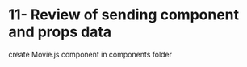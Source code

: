 



# 11- Review of sending component and props data

create Movie.js component in components folder 